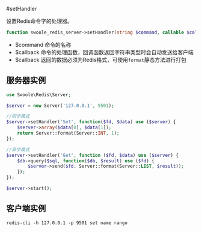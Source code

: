 #setHandler

设置Redis命令字的处理器。

```php
function swoole_redis_server->setHandler(string $command, callable $callback);
```

* $command 命令的名称
* $callback 命令的处理函数，回调函数返回字符串类型时会自动发送给客户端
* $callback 返回的数据必须为Redis格式，可使用`format`静态方法进行打包

服务器实例
----
```php
use Swoole\Redis\Server;

$server = new Server('127.0.0.1', 9501);

//同步模式
$server->setHandler('Set', function($fd, $data) use ($server) {
    $server->array($data[0], $data[1]);
    return Server::format(Server::INT, 1);
});

//异步模式
$server->setHandler('Get', function ($fd, $data) use ($server) {
	$db->query($sql, function($db, $result) use ($fd) {
		$server->send($fd, Server::format(Server::LIST, $result));
	});
});

$server->start();
```

客户端实例
----
```shell
redis-cli -h 127.0.0.1 -p 9501 set name rango
```